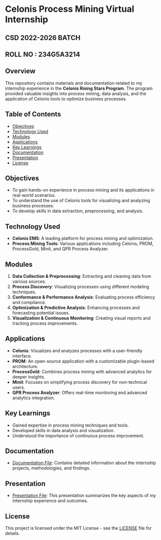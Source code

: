# Celonis Process Mining Virtual Internship
## CSD 2022-2026 BATCH 
## ROLL NO : 234G5A3214
## Overview

This repository contains materials and documentation related to my internship experience in the **Celonis Rising Stars Program**. The program provided valuable insights into process mining, data analysis, and the application of Celonis tools to optimize business processes.

## Table of Contents

- [Objectives](#objectives)
- [Technology Used](#technology-used)
- [Modules](#modules)
- [Applications](#applications)
- [Key Learnings](#key-learnings)
- [Documentation](#documentation)
- [Presentation](#presentation)
- [License](#license)

## Objectives

- To gain hands-on experience in process mining and its applications in real-world scenarios.
- To understand the use of Celonis tools for visualizing and analyzing business processes.
- To develop skills in data extraction, preprocessing, and analysis.

## Technology Used

- **Celonis EMS**: A leading platform for process mining and optimization.
- **Process Mining Tools**: Various applications including Celonis, PROM, ProcessGold, Minit, and QPR Process Analyzer.

## Modules

1. **Data Collection & Preprocessing**: Extracting and cleaning data from various sources.
2. **Process Discovery**: Visualizing processes using different modeling techniques.
3. **Conformance & Performance Analysis**: Evaluating process efficiency and compliance.
4. **Optimization & Predictive Analysis**: Enhancing processes and forecasting potential issues.
5. **Visualization & Continuous Monitoring**: Creating visual reports and tracking process improvements.

## Applications

- **Celonis**: Visualizes and analyzes processes with a user-friendly interface.
- **PROM**: An open-source application with a customizable plugin-based architecture.
- **ProcessGold**: Combines process mining with advanced analytics for deeper insights.
- **Minit**: Focuses on simplifying process discovery for non-technical users.
- **QPR Process Analyzer**: Offers real-time monitoring and advanced analytics integration.

## Key Learnings

- Gained expertise in process mining techniques and tools.
- Developed skills in data analysis and visualization.
- Understood the importance of continuous process improvement.

## Documentation

- [Documentation File](link-to-your-documentation-file): Contains detailed information about the internship projects, methodologies, and findings.

## Presentation

- [Presentation File](link-to-your-presentation-file): This presentation summarizes the key aspects of my internship experience and outcomes.

## License

This project is licensed under the MIT License - see the [LICENSE](LICENSE) file for details.
